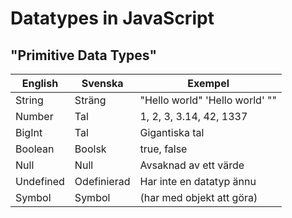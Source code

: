 # Datatypes in JavaScript

## "Primitive Data Types"

| English   | Svenska     | Exempel                        |
| --------- | ----------- | ------------------------------ |
| String    | Sträng      | "Hello world" 'Hello world' "" |
| Number    | Tal         | 1, 2, 3, 3.14, 42, 1337        |
| BigInt    | Tal         | Gigantiska tal                 |
| Boolean   | Boolsk      | true, false                    |
| Null      | Null        | Avsaknad av ett värde          |
| Undefined | Odefinierad | Har inte en datatyp ännu       |
| Symbol    | Symbol      | (har med objekt att göra)      |
